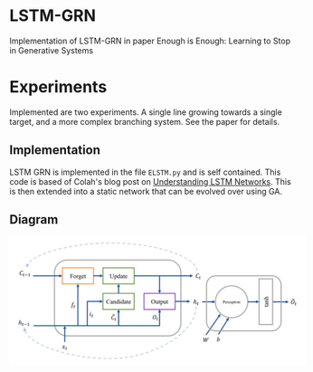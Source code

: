 # LSTM-GRN
Implementation of LSTM-GRN in paper Enough is Enough: Learning to Stop in Generative Systems

# Experiments
Implemented are two experiments. A single line growing towards a single target, and a more complex branching system. See the paper for details.

## Implementation
LSTM GRN is implemented in the file `ELSTM.py` and is self contained. This code is based of Colah's blog post on [Understanding LSTM Networks](https://colah.github.io/posts/2015-08-Understanding-LSTMs/). This is then extended into a static network that can be evolved over using GA. 

## Diagram
<img style="background: white; padding: 10px" src="https://raw.githubusercontent.com/ColinRoitt/LSTM-GRN/main/LSTM-GRN%20Diagram.svg">

